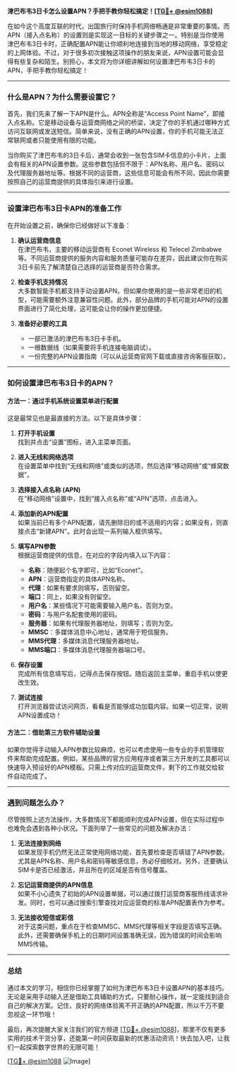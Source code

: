 **津巴布韦3日卡怎么设置APN？手把手教你轻松搞定！[[TG💪+ @esim1088](https://t.me/s/esim1088)]**

在如今这个高度互联的时代，出国旅行时保持手机网络畅通是非常重要的事情。而APN（接入点名称）的设置则是实现这一目标的关键步骤之一。特别是当你使用津巴布韦3日卡时，正确配置APN能让你顺利地连接到当地的移动网络，享受稳定的上网体验。不过，对于很多初次接触这项操作的朋友来说，APN设置可能会显得有些复杂和陌生。别担心，本文将为你详细讲解如何设置津巴布韦3日卡的APN，手把手教你轻松搞定！

---

### 什么是APN？为什么需要设置它？

首先，我们先来了解一下APN是什么。APN全称是“Access Point Name”，即接入点名称。它是移动设备与运营商网络之间的桥梁，决定了你的手机通过哪种方式访问互联网或发送短信。简单来说，没有正确的APN设置，你的手机可能无法正常联网或者只能使用有限的功能。

当你购买了津巴布韦的3日卡后，通常会收到一张包含SIM卡信息的小卡片，上面会有相关的APN设置参数。这些参数包括但不限于：APN名称、用户名、密码以及代理服务器地址等。根据不同的运营商，这些信息可能会有所不同，因此你需要按照自己的运营商提供的具体指引来进行设置。

---

### 设置津巴布韦3日卡APN的准备工作

在开始设置之前，确保你已经做好以下准备：

1. **确认运营商信息**  
   在津巴布韦，主要的移动运营商有 Econet Wireless 和 Telecel Zimbabwe 等。不同运营商提供的服务内容和服务质量可能存在差异，因此建议你在购买3日卡前先了解清楚自己选择的运营商是否符合需求。

2. **检查手机支持情况**  
   大多数智能手机都支持手动设置APN，但如果你使用的是一些非常老旧的机型，可能需要额外注意兼容性问题。此外，部分品牌的手机可能对APN的设置界面进行了简化处理，这可能会让你的操作更加便捷。

3. **准备好必要的工具**  
   - 一部已激活的津巴布韦3日卡手机。
   - 一根数据线（如果需要将手机连接电脑调试）。
   - 一份完整的APN设置指南（可以从运营商官网下载或直接咨询客服获取）。

---

### 如何设置津巴布韦3日卡的APN？

#### 方法一：通过手机系统设置菜单进行配置

这是最常见也是最直接的方法。以下是具体步骤：

1. **打开手机设置**  
   找到并点击“设置”图标，进入主菜单页面。

2. **进入无线和网络选项**  
   在设置菜单中找到“无线和网络”或类似的选项，然后选择“移动网络”或“蜂窝数据”。

3. **选择接入点名称 (APN)**  
   在“移动网络”设置中，找到“接入点名称”或“APN”选项，点击进入。

4. **添加新的APN配置**  
   如果当前已有多个APN配置，请先删除旧的或不适用的内容；如果没有，则直接点击“新建APN”。此时会出现一系列输入框供填写。

5. **填写APN参数**  
   根据运营商提供的信息，在对应的字段内填入以下内容：
   - **名称**：随便起个名字即可，比如“Econet”。
   - **APN**：运营商指定的具体APN名称。
   - **代理**：如果有要求则填写，否则留空。
   - **端口**：同上，如果没有则留空。
   - **用户名**：某些情况下可能需要输入用户名，否则为空。
   - **密码**：与用户名配套使用的密码。
   - **服务器**：如果有代理服务器地址，则填写；否则为空。
   - **MMSC**：多媒体消息中心地址，通常用于短信服务。
   - **MMS代理**：多媒体消息代理服务器地址。
   - **MMS端口**：多媒体消息代理服务器端口号。

6. **保存设置**  
   完成所有信息填写后，记得点击保存按钮。随后返回主菜单，重启手机以使更改生效。

7. **测试连接**  
   打开浏览器尝试访问网页，看看是否能够成功加载内容。如果一切正常，说明APN设置成功！

#### 方法二：借助第三方软件辅助设置

如果你觉得手动输入APN参数比较麻烦，也可以考虑使用一些专业的手机管理软件来帮助完成配置。例如，某些品牌的官方应用程序或者第三方开发的工具都可以快速导入预设好的APN模板。只需上传对应的运营商文件，剩下的工作就交给软件自动完成了。

---

### 遇到问题怎么办？

尽管按照上述方法操作，大多数情况下都能顺利完成APN设置，但在实际过程中也难免会遇到各种小状况。下面列举了一些常见的问题及解决办法：

1. **无法连接到网络**  
   如果发现手机仍然无法正常使用网络功能，首先要检查是否填错了APN参数。尤其是APN名称、用户名和密码等敏感信息，务必仔细核对。另外，还要确认SIM卡是否已经激活，并且所在的区域是否有信号覆盖。

2. **忘记运营商提供的APN信息**  
   如果不小心遗失了初始的APN设置单据，可以通过拨打运营商客服热线请求补发。同时，也可以通过搜索引擎查找对应运营商的标准APN配置表作为参考。

3. **无法接收短信或彩信**  
   对于这类问题，重点在于检查MMSC、MMS代理等相关字段是否填写正确。此外，还需要确保手机上的日期时间设置准确无误，因为错误的时间会影响MMS传输。

---

### 总结

通过本文的学习，相信你已经掌握了如何为津巴布韦3日卡设置APN的基本技巧。无论是采用手动输入还是借助工具辅助的方式，只要耐心操作，就一定能找到适合自己的解决方案。记住，良好的网络体验离不开正确的APN配置，所以千万不要忽视这一环节哦！

最后，再次提醒大家关注我们的官方频道 [[TG💪+ @esim1088](https://t.me/s/esim1088)]，那里不仅有更多实用的技术干货分享，还能第一时间获取最新的优惠活动资讯！快去加入吧，让我们一起探索数字世界的无限可能！

[[TG💪+ @esim1088](https://t.me/s/esim1088) ![Image](https://i.postimg.cc/4NQfJmqS/Snipaste-2025-05-13-00-14-12.png)]
